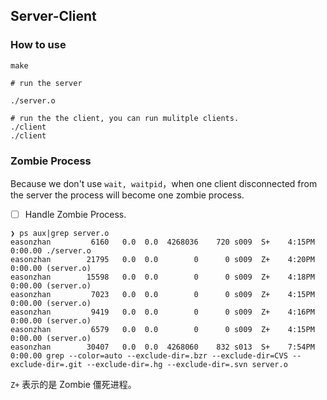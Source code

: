 ## Server-Client

### How to use

```
make

# run the server

./server.o

# run the the client, you can run mulitple clients.
./client
./client
```

### Zombie Process

Because we don't use `wait, waitpid`，when one client disconnected from the server the process will become one zombie process.

- [ ] Handle Zombie Process.

```
❯ ps aux|grep server.o
easonzhan         6160   0.0  0.0  4268036    720 s009  S+    4:15PM   0:00.00 ./server.o
easonzhan        21795   0.0  0.0        0      0 s009  Z+    4:20PM   0:00.00 (server.o)
easonzhan        15598   0.0  0.0        0      0 s009  Z+    4:18PM   0:00.00 (server.o)
easonzhan         7023   0.0  0.0        0      0 s009  Z+    4:15PM   0:00.00 (server.o)
easonzhan         9419   0.0  0.0        0      0 s009  Z+    4:16PM   0:00.00 (server.o)
easonzhan         6579   0.0  0.0        0      0 s009  Z+    4:15PM   0:00.00 (server.o)
easonzhan        30407   0.0  0.0  4268060    832 s013  S+    7:54PM   0:00.00 grep --color=auto --exclude-dir=.bzr --exclude-dir=CVS --exclude-dir=.git --exclude-dir=.hg --exclude-dir=.svn server.o
```

`Z+` 表示的是 Zombie 僵死进程。
